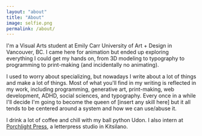 ```yaml
---
layout: "about"
title: "About"
image: selfie.png
permalink: /about/
---
```


I'm a Visual Arts student at Emily Carr University of Art + Design in Vancouver, BC. I came here for animation but ended up exploring everything I could get my hands on, from 3D modeling to typography to programming to print-making (and incidentally no animating).
            
I used to worry about specializing, but nowadays I write about a lot of things and make a lot of things. Most of what you'll find in my writing is reflected in my work, including programming, generative art, print-making, web development, ADHD, social sciences, and typography. Every once in a while I'll decide I'm going to become the queen of [insert any skill here] but it all tends to be centered around a system and how we can use/abuse it.

I drink a lot of coffee and chill with my ball python Udon. I also intern at [Porchlight Press](http://porchlightpress.com/), a letterpress studio in Kitsilano.